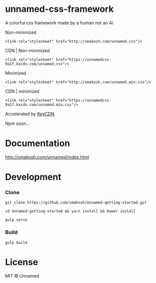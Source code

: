 # unnamed-css-framework
A colorful css framework made by a human not an Ai

Non-minimized

`<link rel="stylesheet" href="http://smakosh.com/unnamed.css"/>`

CDN | Non-minimized

`<link rel="stylesheet" href="https://unnamedcss-9a1f.kxcdn.com/unnamed.css"/>`

Minimized

`<link rel="stylesheet" href="http://smakosh.com/unnamed.min.css"/>`

CDN | minimized

`<link rel="stylesheet" href="https://unnamedcss-9a1f.kxcdn.com/unnamed.min.css"/>`

Accelerated by <a href="https://www.keycdn.com/?ref=unnamed-repo">KeyCDN</a>

Npm soon...

# Documentation

http://smakosh.com/unnamed/index.html

# Development

<h3>Clone</h3>

`git clone https://github.com/smakosh/Unnamed-getting-started.git`

`cd Unnamed-getting-started && yarn install && bower install`

`gulp serve`

<h3>Build</h3>

`gulp build`

# License

MIT © Unnamed
